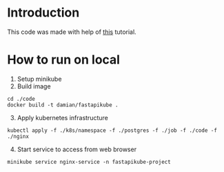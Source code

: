 # Introduction
This code was made with help of [this](https://www.jetbrains.com/pycharm/guide/tutorials/fastapi-aws-kubernetes/kubernetes_deploy/) tutorial.

# How to run on local
1. Setup minikube
2. Build image
```
cd ./code
docker build -t damian/fastapikube .
```
3. Apply kubernetes infrastructure
```kubernetes
kubectl apply -f ./k8s/namespace -f ./postgres -f ./job -f ./code -f ./nginx
```
4. Start service to access from web browser
```
minikube service nginx-service -n fastapikube-project
```
